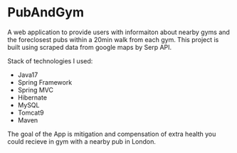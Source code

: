 # PubAndGym
A web application to provide users with informaiton about nearby gyms and the foreclosest pubs within a 20min walk from each gym.
This project is built using scraped data from google maps by Serp API.

Stack of technologies I used:
- Java17
- Spring Framework
- Spring MVC
- Hibernate
- MySQL
- Tomcat9
- Maven

The goal of the App is mitigation and compensation of extra health you could recieve in gym with a nearby pub in London. 
